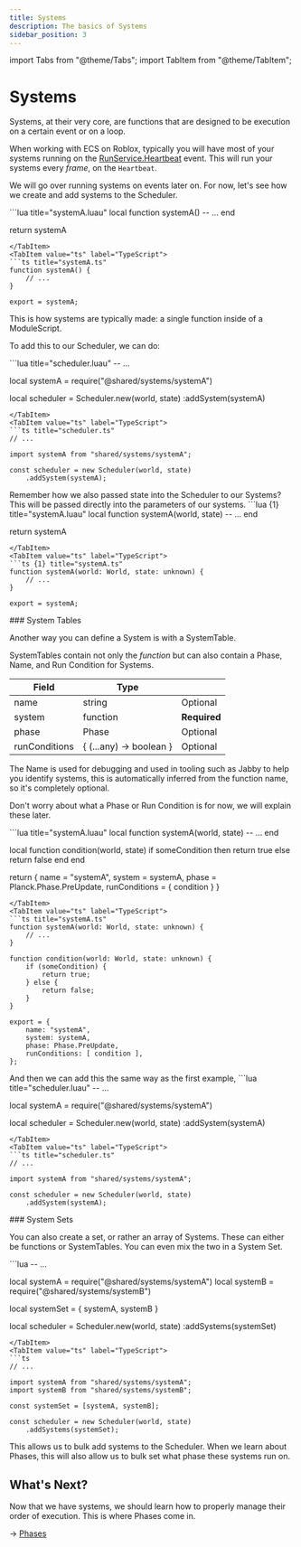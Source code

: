 ```yaml
---
title: Systems
description: The basics of Systems
sidebar_position: 3
---
```


import Tabs from "@theme/Tabs";
import TabItem from "@theme/TabItem";

# Systems

Systems, at their very core, are functions that are designed to be execution on a certain event or on a loop.

When working with ECS on Roblox, typically you will have most of your systems running on the [RunService.Heartbeat](https://create.roblox.com/docs/reference/engine/classes/RunService#Heartbeat) event.
This will run your systems every *frame*, on the `Heartbeat`.

We will go over running systems on events later on. For now, let's see
how we create and add systems to the Scheduler.

<Tabs groupId="language">
<TabItem value="lua" label="Luau">
```lua title="systemA.luau"
local function systemA()
    -- ...
end

return systemA
```
</TabItem>
<TabItem value="ts" label="TypeScript">
```ts title="systemA.ts"
function systemA() {
    // ...
}

export = systemA;
```
</TabItem>
</Tabs>
This is how systems are typically made: a single function inside of a
ModuleScript.

To add this to our Scheduler, we can do:

<Tabs groupId="language">
<TabItem value="lua" label="Luau">
```lua title="scheduler.luau"
-- ...

local systemA = require("@shared/systems/systemA")

local scheduler = Scheduler.new(world, state)
    :addSystem(systemA)
```
</TabItem>
<TabItem value="ts" label="TypeScript">
```ts title="scheduler.ts"
// ...

import systemA from "shared/systems/systemA";

const scheduler = new Scheduler(world, state)
    .addSystem(systemA);
```
</TabItem>
</Tabs>
Remember how we also passed state into the Scheduler to our Systems?
This will be passed directly into the parameters of our systems.

<Tabs groupId="language">
<TabItem value="lua" label="Luau">
```lua {1} title="systemA.luau"
local function systemA(world, state)
    -- ...
end

return systemA
```
</TabItem>
<TabItem value="ts" label="TypeScript">
```ts {1} title="systemA.ts"
function systemA(world: World, state: unknown) {
    // ...
}

export = systemA;
```
</TabItem>
</Tabs>
### System Tables

Another way you can define a System is with a SystemTable.

SystemTables contain not only the *function* but can also contain a Phase,
Name, and Run Condition for Systems.

| Field         | Type                    |              |
| ------------- | ----------------------- | ------------ |
| name          | string                  | Optional     |
| system        | function                | **Required** |
| phase         | Phase                   | Optional     |
| runConditions | \{ (...any) -> boolean \} | Optional     |

The Name is used for debugging and used in tooling such as Jabby to help you identify systems, this is automatically inferred from the function name, so it's completely optional.

Don't worry about what a Phase or Run Condition is for now, we will explain these later.

<Tabs groupId="language">
<TabItem value="lua" label="Luau">
```lua title="systemA.luau"
local function systemA(world, state)
    -- ...
end

local function condition(world, state)
    if someCondition then
        return true
    else
        return false
    end
end

return {
    name = "systemA",
    system = systemA,
    phase = Planck.Phase.PreUpdate,
    runConditions = { condition }
}
```
</TabItem>
<TabItem value="ts" label="TypeScript">
```ts title="systemA.ts"
function systemA(world: World, state: unknown) {
    // ...
}

function condition(world: World, state: unknown) {
    if (someCondition) {
        return true;
    } else {
        return false;
    }
}

export = {
    name: "systemA",
    system: systemA,
    phase: Phase.PreUpdate,
    runConditions: [ condition ],
};
```
</TabItem>
</Tabs>
And then we can add this the same way as the first example,

<Tabs groupId="language">
<TabItem value="lua" label="Luau">
```lua title="scheduler.luau"
-- ...

local systemA = require("@shared/systems/systemA")

local scheduler = Scheduler.new(world, state)
    :addSystem(systemA)
```
</TabItem>
<TabItem value="ts" label="TypeScript">
```ts title="scheduler.ts"
// ...

import systemA from "shared/systems/systemA";

const scheduler = new Scheduler(world, state)
    .addSystem(systemA);
```
</TabItem>
</Tabs>
### System Sets

You can also create a set, or rather an array of Systems. These can either
be functions or SystemTables. You can even mix the two in a System Set.

<Tabs groupId="language">
<TabItem value="lua" label="Luau">
```lua
-- ...

local systemA = require("@shared/systems/systemA")
local systemB = require("@shared/systems/systemB")

local systemSet = { systemA, systemB }

local scheduler = Scheduler.new(world, state)
    :addSystems(systemSet)
```
</TabItem>
<TabItem value="ts" label="TypeScript">
```ts
// ...

import systemA from "shared/systems/systemA";
import systemB from "shared/systems/systemB";

const systemSet = [systemA, systemB];

const scheduler = new Scheduler(world, state)
    .addSystems(systemSet);
```
</TabItem>
</Tabs>
This allows us to bulk add systems to the Scheduler. When we learn about Phases, this will also allow us to bulk set what phase these systems run on.

## What's Next?

Now that we have systems, we should learn how to properly manage their order
of execution. This is where Phases come in.

→ [Phases](./phases.md)